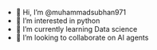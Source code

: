 - 👋 Hi, I’m @muhammadsubhan971
- 👀 I’m interested in python
- 🌱 I’m currently learning Data science
- 💞️ I’m looking to collaborate on AI agents


<!---
muhammadsubhan971/muhammadsubhan971 is a ✨ special ✨ repository because its `README.md` (this file) appears on your GitHub profile.
You can click the Preview link to take a look at your changes.
--->
